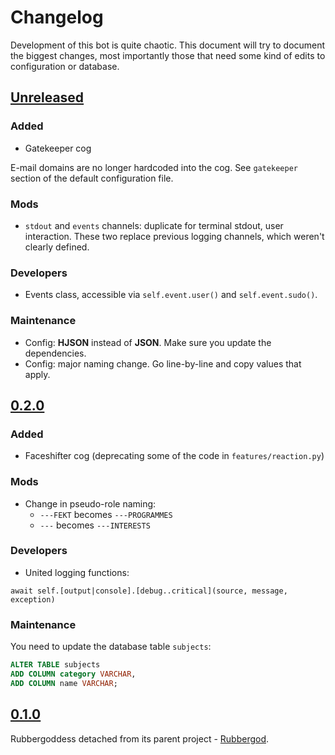 # Changelog
Development of this bot is quite chaotic. This document will try to document
the biggest changes, most importantly those that need some kind of edits to
configuration or database.

## [Unreleased]
### Added
- Gatekeeper cog

E-mail domains are no longer hardcoded into the cog. See `gatekeeper` section
of the default configuration file.

### Mods
- `stdout` and `events` channels: duplicate for terminal stdout, user interaction.
These two replace previous logging channels, which weren't clearly defined.

### Developers
- Events class, accessible via `self.event.user()` and `self.event.sudo()`.

### Maintenance
- Config: **HJSON** instead of **JSON**. Make sure you update the dependencies.
- Config: major naming change. Go line-by-line and copy values that apply.

## [0.2.0]
### Added
- Faceshifter cog (deprecating some of the code in `features/reaction.py`)

### Mods

- Change in pseudo-role naming:
  - `---FEKT` becomes `---PROGRAMMES`
  - `---` becomes `---INTERESTS`

### Developers
- United logging functions:

```
await self.[output|console].[debug..critical](source, message, exception)
```

### Maintenance
You need to update the database table `subjects`:

```sql
ALTER TABLE subjects
ADD COLUMN category VARCHAR,
ADD COLUMN name VARCHAR;
```


## [0.1.0]
Rubbergoddess detached from its parent project - [Rubbergod](https://github.com/Toaster192/rubbergod).

[Unreleased]: https://github.com/sinus-x/rubbergoddess/compare/v0.2.0...devel
[0.2.0]: https://github.com/sinus-x/rubbergoddess/compare/v0.1.0...v0.2.0
[0.1.0]: https://github.com/sinus-x/rubbergoddess/releases/tag/v0.1.0
